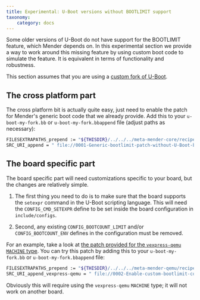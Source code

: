 ```yaml
---
title: Experimental: U-Boot versions without BOOTLIMIT support
taxonomy:
    category: docs
---
```


Some older versions of U-Boot do not have support for the BOOTLIMIT feature,
which Mender depends on. In this experimental section we provide a way to work
around this missing feature by using custom boot code to simulate the
feature. It is equivalent in terms of functionality and robustness.

This section assumes that you are using a [custom fork of
U-Boot](../..#forks-of-u-boot).

## The cross platform part

The cross platform bit is actually quite easy, just need to enable the patch for
Mender's generic boot code that we already provide. Add this to your
`u-boot-my-fork.bb` or `u-boot-my-fork.bbappend` file (adjust paths as
necessary):

```bash
FILESEXTRAPATHS_prepend := "${THISDIR}/../../../meta-mender-core/recipes-bsp/u-boot/patches/experimental:"
SRC_URI_append = " file://0001-Generic-bootlimit-patch-without-U-Boot-boot-counter-.patch"
```

## The board specific part

The board specific part will need customizations specific to your board, but the
changes are relatively simple.

1. The first thing you need to do is to make sure that the board supports the
   `setexpr` command in the U-Boot scripting language. This will need the
   `CONFIG_CMD_SETEXPR` define to be set inside the board configuration in
   `include/configs`.

2. Second, any existing `CONFIG_BOOTCOUNT_LIMIT` and/or `CONFIG_BOOTCOUNT_ENV`
   defines in the configuration must be removed.

For an example, take a look at [the patch provided for the `vexpress-qemu`
`MACHINE`
type](https://github.com/mendersoftware/meta-mender/blob/1.4.0b1/meta-mender-qemu/recipes-bsp/u-boot/patches/experimental/0002-Enable-custom-bootlimit-code-for-vexpress-qemu.patch).
You can try this patch by adding this to your `u-boot-my-fork.bb` or
`u-boot-my-fork.bbappend` file:

```bash
FILESEXTRAPATHS_prepend := "${THISDIR}/../../../meta-mender-qemu/recipes-bsp/u-boot/patches/experimental:"
SRC_URI_append_vexpress-qemu = " file://0002-Enable-custom-bootlimit-code-for-vexpress-qemu.patch"
```

Obviously this will require using the `vexpress-qemu` `MACHINE` type; it will
not work on another board.
